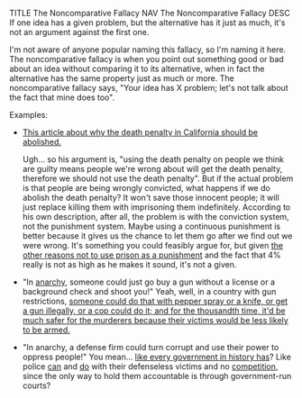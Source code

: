 TITLE The Noncomparative Fallacy
NAV The Noncomparative Fallacy
DESC If one idea has a given problem, but the alternative has it just as much, it's not an argument against the first one.

I'm not aware of anyone popular naming this fallacy, so I'm naming it here. The noncomparative fallacy is when you
point out something good or bad about an idea without comparing it to its alternative, when in fact the alternative
has the same property just as much or more. The noncomparative fallacy says, "Your idea has X problem; let's not
talk about the fact that mine does too".

Examples:

* [This article about why the death penalty in California should be abolished.](http://www.paulgraham.com/prop62.html)

	Ugh... so his argument is, "using the death penalty on people we think are guilty means people we're wrong about will get the death penalty, therefore we should not use the death penalty". But if the actual problem is that people are being wrongly convicted, what happens if we do abolish the death penalty? It won't save those innocent people; it will just replace killing them with imprisoning them indefinitely. According to his own description, after all, the problem is with the conviction system, not the punishment system. Maybe using a continuous punishment is better because it gives us the chance to let them go after we find out we were wrong. It's something you could feasibly argue for, but given [the other reasons not to use prison as a punishment](/protagonism/imprisonment) and the fact that 4% really is not as high as he makes it sound, it's not a given.

* "In [anarchy](/protagonism/anarchism), someone could just go buy a gun without a license or a background check and shoot you!" Yeah, well, in a country with gun restrictions, [someone could do that with pepper spray or a knife, or get a gun illegally, or a cop could do it; and for the thousandth time, it'd be much safer for the murderers because their victims would be less likely to be armed.](/protagonism/leftist_economics)

* "In anarchy, a defense firm could turn corrupt and use their power to oppress people!" You mean... [like every government in history has](/protagonism/anarchism_history)? Like police [can](https://tucker.liberty.me/captured-cuffed-and-jailed-a-personal-story/) and [do](https://www.vice.com/amp/en_us/article/7x5w3x/mississippi-cops-fatally-shot-an-undocumented-man-they-mistook-for-a-domestic-violence-suspect) with their defenseless victims and no [competition](/protagonism/market), since the only way to hold them accountable is through government-run courts?
